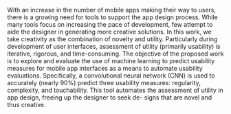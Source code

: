 With an increase in the number of mobile apps making their way to users, there is a growing need for tools to support the app design process. While many tools focus on increasing the pace of development, few attempt to aide the designer in generating more creative solutions. In this work, we take creativity as the combination of novelty and utility. Particularly during development of user interfaces, assessment of utility (primarily usability) is iterative, rigorous, and time-consuming. The objective of the proposed work is to explore and evaluate the use of machine learning to predict usability measures for mobile app interfaces as a means to automate usability evaluations. Specifically, a convolutional neural network (CNN) is used to accurately (nearly 90%) predict three usability measures: regularity, complexity, and touchability. This tool automates the assessment of utility in app design, freeing up the designer to seek de- signs that are novel and thus creative.
